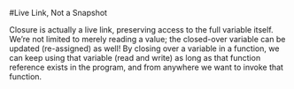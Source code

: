 #Live Link, Not a Snapshot

Closure is actually a live link, preserving access to the full variable itself. We’re not limited to merely reading a value;
the closed-over variable can be updated (re-assigned) as well! By closing over a variable in a function, we can keep using
that variable (read and write) as long as that function reference exists in the program, and from anywhere we want to
invoke that function.